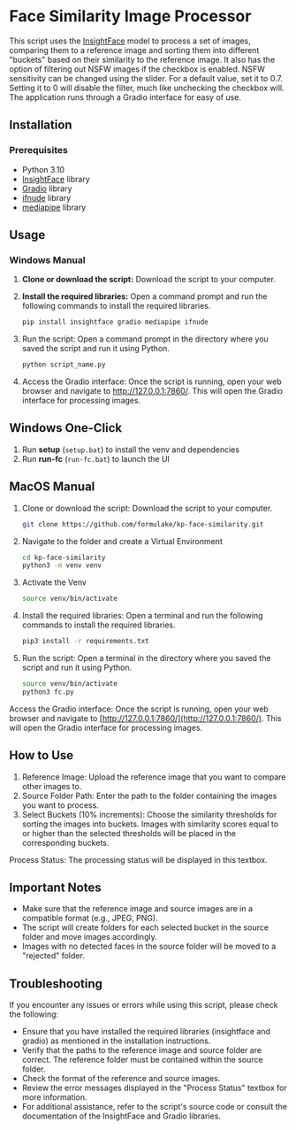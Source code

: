 # Face Similarity Image Processor

This script uses the [InsightFace](https://github.com/deepinsight/insightface) model to process a set of images, comparing them to a reference image and sorting them into different "buckets" based on their similarity to the reference image. It also has the option of filtering out NSFW images if the checkbox is enabled. NSFW sensitivity can be changed using the slider. For a default value, set it to 0.7. Setting it to 0 will disable the filter, much like unchecking the checkbox will. The application runs through a Gradio interface for easy of use.

## Installation

### Prerequisites

- Python 3.10
- [InsightFace](https://github.com/deepinsight/insightface) library
- [Gradio](https://github.com/gradio-app/gradio) library
- [ifnude](https://github.com/s0md3v/ifnude) library
- [mediapipe](https://github.com/google/mediapipe) library

## Usage

### Windows Manual

1. **Clone or download the script:** Download the script to your computer.

2. **Install the required libraries:** Open a command prompt and run the following commands to install the required libraries.

   ```bash
   pip install insightface gradio mediapipe ifnude

3. Run the script: Open a command prompt in the directory where you saved the script and run it using Python.

    ```bash
    python script_name.py

4. Access the Gradio interface: Once the script is running, open your web browser and navigate to http://127.0.0.1:7860/. This will open the Gradio interface for processing images.

## Windows One-Click

1. Run **setup** (`setup.bat`) to install the venv and dependencies
2. Run **run-fc** (`run-fc.bat`) to launch the UI

## MacOS Manual

1. Clone or download the script: Download the script to your computer.

    ```bash
    git clone https://github.com/formulake/kp-face-similarity.git

2. Navigate to the folder and create a Virtual Environment

    ```bash
    cd kp-face-similarity
    python3 -m venv venv

3. Activate the Venv

    ```bash
    source venv/bin/activate

4. Install the required libraries: Open a terminal and run the following commands to install the required libraries.

    ```bash
    pip3 install -r requirements.txt

5. Run the script: Open a terminal in the directory where you saved the script and run it using Python.

    ```bash
    source venv/bin/activate
    python3 fc.py

Access the Gradio interface: Once the script is running, open your web browser and navigate to [http://127.0.0.1:7860/](http://127.0.0.1:7860/). This will open the Gradio interface for processing images.

## How to Use
1. Reference Image: Upload the reference image that you want to compare other images to.
2. Source Folder Path: Enter the path to the folder containing the images you want to process.
3. Select Buckets (10% increments): Choose the similarity thresholds for sorting the images into buckets. Images with similarity scores equal to or higher than the selected thresholds will be placed in the corresponding buckets.

Process Status: The processing status will be displayed in this textbox.

## Important Notes
- Make sure that the reference image and source images are in a compatible format (e.g., JPEG, PNG).
- The script will create folders for each selected bucket in the source folder and move images accordingly.
- Images with no detected faces in the source folder will be moved to a "rejected" folder.

## Troubleshooting
If you encounter any issues or errors while using this script, please check the following:

- Ensure that you have installed the required libraries (insightface and gradio) as mentioned in the installation instructions.
- Verify that the paths to the reference image and source folder are correct. The reference folder must be contained within the source folder.
- Check the format of the reference and source images.
- Review the error messages displayed in the "Process Status" textbox for more information.
- For additional assistance, refer to the script's source code or consult the documentation of the InsightFace and Gradio libraries.
